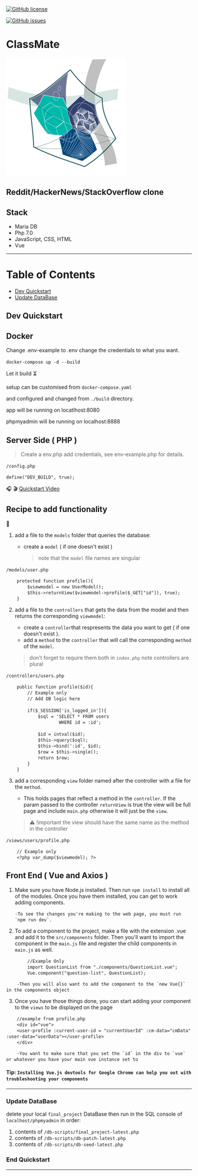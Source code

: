 [![GitHub license](https://img.shields.io/github/license/harps116/classmate.svg?style=style=flat-square)](https://github.com/harps116/classmate/blob/master/LICENSE)

[![GitHub issues](https://img.shields.io/github/issues/harps116/classmate.svg?style=style=flat-square)](https://github.com/harps116/classmate/issues)

# ClassMate 
![classmate_logo.png](classmate_logo.png)

## Reddit/HackerNews/StackOverflow clone

## Stack

- Maria DB
- Php 7.0
- JavaScript, CSS, HTML
- Vue
***********************

Table of Contents
=================

  * [Dev Quickstart](#markdown-header-dev-quickstart)
  * [Update DataBase](#markdown-header-update-database)


## Dev Quickstart 

## Docker

Change .env-example to .env change the credentials to what you want.

`docker-compose up -d --build`

Let it build :hourglass_flowing_sand:

setup can be customised from `docker-compose.yaml`

and configured and changed from `./build` directory.

app will be running on locatlhost:8080

phpmyadmin will be running on localhost:8888


## Server Side ( PHP )

> Create a env.php add credentials, see env-example.php for details.

`/config.php`
```
define("DEV_BUILD", true);
```
:headphones: :clapper: [Quickstart Video](https://youtu.be/D2o14PY7Ums)

## Recipe to add functionality
:book:

1. add a file to the `models` folder that queries the database:

    - create a `model` ( if one doesn't exist ) 
      > note that the `model` file names are singular

`/models/user.php`
```
	protected function profile(){
		$viewmodel = new UserModel();
		$this->returnView($viewmodel->profile($_GET["id"]), true);
	}

```
      
2. add a file to the `controllers` that gets the data from the model and then returns the corresponding `viewmodel`:

    - create a `controller`that respresents the data you want to get ( if one doesn't exist ).  
    - add a `method` to the `controller` that will call the corresponding `method` of the `model`.
     > don't forget to require them both in `index.php`
       note controllers are plural

`/controllers/users.php`
```
	public function profile($id){
		// Example only 
		// Add DB logic here

		if($_SESSION['is_logged_in']){
			$sql = 'SELECT * FROM users
					WHERE id = :id';

			$id = intval($id);		
			$this->query($sql);
			$this->bind(':id', $id);
			$row = $this->single();
			return $row;
		}
	}
```

3. add a corresponding `view` folder named after the controller with a file for the `method`. 

    - This holds pages that reflect a method in the `controller`. If the param passed to the controller `returnView` is true the view will be full page and include `main.php` otherwise it will just be the `view`.

     > :warning: !important the view should have the same name as the method in the controller

`/views/users/profile.php`
```
    // Example only
    <?php var_dump($viewmodel); ?>
```

## Front End ( Vue and Axios )

1.  Make sure you have Node.js installed. Then run `npm install` to install all of the modules. Once you have them installed, you can get to work adding components. 

		-To see the changes you're making to the web page, you must run `npm run dev`. 


2.  To add a component to the project, make a file with the extension .vue and add it to the `src/components` folder. Then you'll want to import the component in the `main.js` file and register the child components in `main.js` as well. 

```
		//Example Only
		import QuestionList from "./components/QuestionList.vue"; 
		Vue.component("question-list", QuestionList);

```

		-Then you will also want to add the component to the `new Vue{}` in the components object

3. Once you have those things done, you can start adding your component to the `views` to be displayed on the page

```
	//example from profile.php
	<div id="vue">
    <user-profile :current-user-id = "currentUserId" :cm-data="cmData" :user-data="userData"></user-profile>
	</div>

```
		-You want to make sure that you set the `id` in the div to `vue` or whatever you have your main vue instance set to

#### Tip: `Installing Vue.js devtools for Google Chrome can help you out with troubleshooting your components`

***********************

### Update DataBase

delete your local `final_project` DataBase then run in the SQL console of `localhost/phpmyadmin` in order:

1. contents of `/db-scripts/final_project-latest.php`
2. contents of `/db-scripts/db-patch-latest.php`
3. contents of `/db-scripts/db-seed-latest.php`

### End Quickstart

***********************